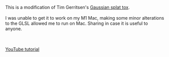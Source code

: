 
This is a modification of Tim Gerritsen's [Gaussian splat tox](https://derivative.ca/community-post/asset/gaussian-splatting/69107).
<br> </br>
I was unable to get it to work on my M1 Mac, making some minor alterations to the GLSL allowed me to run on Mac.
Sharing in case it is useful to anyone. 

<br> </br>
[YouTube tutorial](https://www.youtube.com/watch?v=Mr8H0irijhM)

